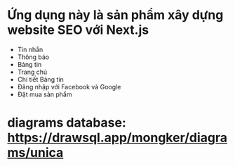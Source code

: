 # Ứng dụng này là sản phẩm xây dựng website SEO với Next.js 
* Tin nhắn
* Thông báo
* Bảng tin
* Trang chủ
* Chi tiết Bảng tin
* Đăng nhập với Facebook và Google
* Đặt mua sản phẩm

# diagrams database: https://drawsql.app/mongker/diagrams/unica


